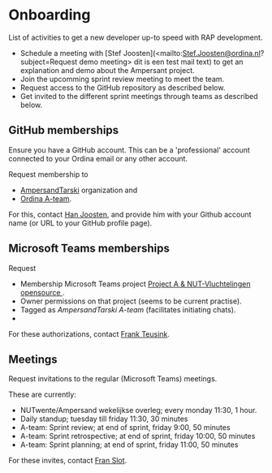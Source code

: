 # Onboarding

List of activities to get a new developer up-to speed with RAP development.

 - Schedule a meeting with [Stef Joosten](<mailto:Stef.Joosten@ordina.nl?subject=Request demo meeting> dit is een test mail text) to get an explanation and demo about the Ampersant project.
 - Join the upcomming sprint review meeting to meet the team.
 - Request access to the GitHub repository as described below.
 - Get invited to the different sprint meetings through teams as described below.

## GitHub memberships

Ensure you have a GitHub account. This can be a 'professional' account connected to your Ordina email or any other account.

Request membership to

- [AmpersandTarski](https://github.com/orgs/AmpersandTarski/people) organization and
- [Ordina A-team](https://github.com/orgs/AmpersandTarski/teams/ordina-a-team/members).

For this, contact [Han Joosten](<mailto:Han.Joosten@ordina.nl?subject=Request for github access>), and provide him with your Github account name (or URL to your GitHub profile page).

## Microsoft Teams memberships

Request

- Membership Microsoft Teams project [Project A & NUT-Vluchtelingen opensource
  ](https://teams.microsoft.com/l/team/19%3ayM9P1tFiWIADqDUbLDyX7ksB1Oavi04StkxyS6grh7A1%40thread.tacv2/conversations?groupId=09b86f1c-3ba6-411d-9b16-f0915eb2ed8a&tenantId=a254b169-0a6b-47f9-af4c-169704421c2e).
- Owner permissions on that project (seems to be current practise).
- Tagged as _AmpersandTarski A-team_ (facilitates initiating chats).
-

For these authorizations, contact [Frank Teusink](<mailto:Frank.Teusink@ordina.nl?subject=Request for A-team authorization>).

## Meetings

Request invitations to the regular (Microsoft Teams) meetings.

These are currently:

- NUTwente/Ampersand wekelijkse overleg; every monday 11:30, 1 hour.
- Daily standup; tuesday till friday 11:30, 30 minutes
- A-team: Sprint review; at end of sprint, friday 9:00, 50 minutes
- A-team: Sprint retrospective; at end of sprint, friday 10:00, 50 minutes
- A-team: Sprint planning; at end of sprint, friday 11:00, 50 minutes

For these invites, contact [Fran Slot](<mailto:fran.slot@ordina.nl?subject=Request for invitations of A-team meetings>).
